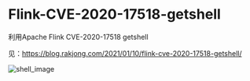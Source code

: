 # Flink-CVE-2020-17518-getshell
利用Apache Flink CVE-2020-17518 getshell

见：https://blog.rakjong.com/2021/01/10/flink-cve-2020-17518-getshell/

![shell_image](https://blog-1259438478.cos.ap-nanjing.myqcloud.com/post-picture1/post-h-1.png)
